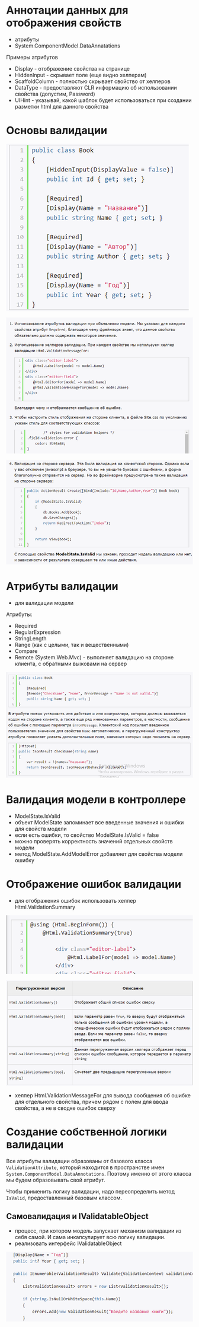 # Аннотации данных для отображения свойств

- атрибуты
- System.ComponentModel.DataAnnatations

Примеры атрибутов
- Display - отображение свойства на странице
- HiddenInput - скрывает поле (еще видно хелперам)
- ScaffoldColumn - полностью скрывает свойство от хелперов
- DataType - предоставляют CLR информацию об использовании свойства (допустим, Password)
- UIHint - указывай, какой шаблок будет использоваться при создании разметки html для данного свойства

# Основы валидации

![](images/1.png)

![](images/2.png)

![](images/3.png)

# Атрибуты валидации

- для валидации модели

Атрибуты:
- Required
- RegularExpression
- StringLength
- Range (как с целыми, так и вещественными)
- Compare
- Remote (System.Web.Mvc) - выполняет валидацию на стороне клиента, с обратными выжовами на сервер

![](images/4.png)

# Валидация модели в контроллере

- ModelState.IsValid
- объект ModelState запоминает все введенные значения и ошибки для свойств модели
- если есть ошибки, то свойство ModelState.IsValid = false
- можно проверять корректность значений отдельных свойств модели
- метод ModelState.AddModelError добавляет для свойства модели ошибку

# Отображение ошибок валидации

- для отображения ошибок использовать хелпер Html.ValidationSummary

![](images/5.png)

![](images/6.png)

- хелпер Html.ValidationMessageFor для вывода сообщения об ошибке для отдельного свойства, причем рядом с полем для ввода свойства, а не в сводке ошибок сверху

# Создание собственной логики валидации

Все атрибуты валидации образованы от базового класса `ValidationAttribute`, который находится в пространстве имен `System.ComponentModel.DataAnnotations`. Поэтому именно от этого класса мы будем образовывать свой атрибут.

Чтобы применить логику валидации, надо переопределить метод `IsValid`, предоставленный базовым классом.

## Самовалидация и IValidatableObject

- процесс, при котором модель запускает механизм валидации из себя самой. И сама инкапсулирует всю логику валидации.
- реализовать интерфейс IValidatableObject

![](images/7.png)